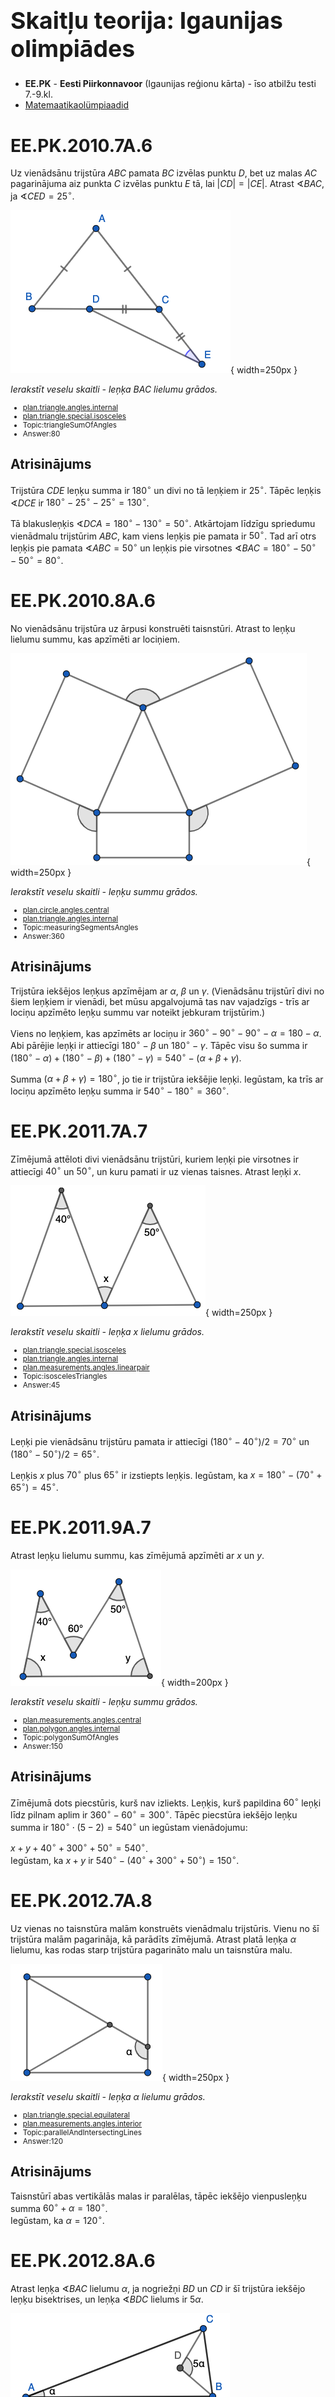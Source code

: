 # &nbsp;

<h1 style="font-size:28pt">Skaitļu teorija: Igaunijas olimpiādes</h1>

* **EE.PK** - **Eesti Piirkonnavoor** (Igaunijas reģionu kārta) - īso atbilžu testi 7.-9.kl.
* [Matemaatikaolümpiaadid ](http://www.math.olympiaadid.ut.ee/html/index.php)



# <lo-sample/> EE.PK.2010.7A.6

Uz vienādsānu trijstūra $ABC$ pamata $BC$ izvēlas punktu $D$, bet uz
malas $AC$ pagarinājuma aiz punkta $C$ izvēlas punktu $E$ tā, lai $|CD|=|CE|$. 
Atrast $\sphericalangle BAC$, ja $\sphericalangle CED = 25^{\circ}$. 

![](EE.PK.2010.7A.6.png){ width=250px }

*Ierakstīt veselu skaitli - leņķa $BAC$ lielumu grādos.*

<small>

* [plan.triangle.angles.internal](#)
* [plan.triangle.special.isosceles](#)
* Topic:triangleSumOfAngles
* Answer:80

</small>


<!--
ru=
На основании $BC$ равнобедренного треугольника $ABC$ выбирают точку $D$, а на продолжении
ребра $AC$ через точку $C$ выбирают точку $E$ так,
что $|CD| = |CE|$. Найти величину угла $BAC$, если $\sphericalangle CED = 25^{\circ}$.
-->

<!--
questionType=Test.ShortAnswer
-->



## Atrisinājums

Trijstūra $CDE$ leņķu summa ir $180^{\circ}$ un divi no tā leņķiem 
ir $25^{\circ}$. Tāpēc leņķis $\sphericalangle DCE$ ir 
$180^{\circ} - 25^{\circ} - 25^{\circ} = 130^{\circ}$. 

Tā blakusleņķis $\sphericalangle DCA = 180^{\circ} - 130^{\circ} = 50^{\circ}$. 
Atkārtojam līdzīgu spriedumu vienādmalu trijstūrim $ABC$, kam viens leņķis pie 
pamata ir $50^{\circ}$. Tad arī otrs leņķis pie pamata $\sphericalangle ABC = 50^{\circ}$
un leņķis pie virsotnes $\sphericalangle BAC = 180^{\circ} - 50^{\circ} - 50^{\circ} = 80^{\circ}$. 





# <lo-sample/> EE.PK.2010.8A.6

No vienādsānu trijstūra uz ārpusi konstruēti taisnstūri. Atrast to leņķu lielumu summu, 
kas apzīmēti ar lociņiem.

![](EE.PK.2010.8A.6.png){ width=250px }

*Ierakstīt veselu skaitli - leņķu summu grādos.*

<small>

* [plan.circle.angles.central](#)
* [plan.triangle.angles.internal](#)
* Topic:measuringSegmentsAngles
* Answer:360

</small>

<!-- 
ru=
На сторонах равнобедренного треугольника построены прямоугольники. Найти сумму величин
углов, обозначенных дугами.
-->

<!--
questionType=Test.ShortAnswer
-->


## Atrisinājums

Trijstūra iekšējos leņķus apzīmējam ar $\alpha$, $\beta$ un $\gamma$. 
(Vienādsānu trijstūrī divi no šiem leņķiem ir vienādi, bet mūsu apgalvojumā tas 
nav vajadzīgs - trīs ar lociņu apzīmēto leņķu summu var noteikt jebkuram trijstūrim.)

Viens no leņķiem, kas apzīmēts ar lociņu ir $360^{\circ} - 90^{\circ} - 90^{\circ} - \alpha = 180 - \alpha$.   
Abi pārējie leņķi ir attiecīgi $180^{\circ} - \beta$ un $180^{\circ} - \gamma$. 
Tāpēc visu šo summa ir  
$(180^{\circ} - \alpha) + (180^{\circ} - \beta) + (180^{\circ} - \gamma) = 540^{\circ} - (\alpha + \beta + \gamma)$.  

Summa $(\alpha + \beta + \gamma) = 180^{\circ}$, jo tie ir trijstūra iekšējie leņķi. Iegūstam, ka trīs 
ar lociņu apzīmēto leņķu summa ir $540^{\circ} - 180^{\circ} = 360^{\circ}$. 



# <lo-sample/> EE.PK.2011.7A.7

Zīmējumā attēloti divi vienādsānu trijstūri, kuriem leņķi pie virsotnes ir attiecīgi 
$40^{\circ}$ un $50^{\circ}$, un kuru pamati ir uz vienas taisnes. 
Atrast leņķi $x$.

![](EE.PK.2011.7A.7.png){ width=250px }

*Ierakstīt veselu skaitli - leņķa $x$ lielumu grādos.*

<small>

* [plan.triangle.special.isosceles](#)
* [plan.triangle.angles.internal](#)
* [plan.measurements.angles.linearpair](#)
* Topic:isoscelesTriangles
* Answer:45

</small>

<!--
ru=
На рисунке изображены два равнобедренных треугольника, углы при вершинах которых равны
$40^{\circ}$ и $50^{\circ}$, и основания которых лежат на одной
прямой. Найти величину угла $x$.
-->

<!--
questionType=Test.ShortAnswer
-->



## Atrisinājums

Leņķi pie vienādsānu trijstūru pamata ir attiecīgi $(180^{\circ} - 40^{\circ})/2 = 70^{\circ}$ un 
$(180^{\circ} - 50^{\circ})/2 = 65^{\circ}$. 

Leņķis $x$ plus $70^{\circ}$ plus $65^{\circ}$ ir izstiepts leņķis. Iegūstam, ka 
$x = 180^{\circ} - (70^{\circ} + 65^{\circ}) = 45^{\circ}$. 






# <lo-sample/> EE.PK.2011.9A.7

Atrast leņķu lielumu summu, kas zīmējumā apzīmēti ar $x$ un $y$. 

![](EE.PK.2011.9A.7.png){ width=200px }

*Ierakstīt veselu skaitli - leņķu summu grādos.*

<small>

* [plan.measurements.angles.central](#)
* [plan.polygon.angles.internal](#)
* Topic:polygonSumOfAngles
* Answer:150

</small>

<!--
ru=
Найти сумму величин углов, обозначенных на рисунке буквами $x$ и $y$.
-->

<!--
questionType=Test.ShortAnswer
-->

## Atrisinājums

Zīmējumā dots piecstūris, kurš nav izliekts. Leņķis, kurš papildina $60^{\circ}$ leņķi 
līdz pilnam aplim ir $360^{\circ} - 60^{\circ} = 300^{\circ}$. Tāpēc piecstūra 
iekšējo leņķu summa ir $180^{\circ} \cdot (5-2) = 540^{\circ}$ un iegūstam 
vienādojumu:

$x + y + 40^{\circ} + 300^{\circ} + 50^{\circ} = 540^{\circ}$.  
Iegūstam, ka $x + y$ ir $540^{\circ} - (40^{\circ} + 300^{\circ} + 50^{\circ}) = 150^{\circ}$. 



# <lo-sample/> EE.PK.2012.7A.8

Uz vienas no taisnstūra malām konstruēts vienādmalu trijstūris. Vienu no 
šī trijstūra malām pagarināja, kā parādīts zīmējumā. 
Atrast platā leņķa $\alpha$ lielumu, kas rodas starp trijstūra pagarināto malu un 
taisnstūra malu. 

![](EE.PK.2012.7A.8.png){ width=250px }

*Ierakstīt veselu skaitli - leņķa $\alpha$ lielumu grādos.*

<small>

* [plan.triangle.special.equilateral](#)
* [plan.measurements.angles.interior](#)
* Topic:parallelAndIntersectingLines
* Answer:120

</small>


<!--
ru=
На одной из сторон прямоугольника нарисовали равносторонний треугольник. Одну из сторон
этого треугольника продлили так, как показано
на рисунке. Найти величину тупого угла $\alpha$, который образовался между продолжением стороны треугольника и стороной прямоугольника.
-->

<!--
questionType=Test.ShortAnswer
-->

## Atrisinājums

Taisnstūrī abas vertikālās malas ir paralēlas, tāpēc 
iekšējo vienpusleņķu summa $60^{\circ} + \alpha = 180^{\circ}$.  
Iegūstam, ka $\alpha = 120^{\circ}$. 





# <lo-sample/> EE.PK.2012.8A.6

Atrast leņķa $\sphericalangle BAC$ lielumu $\alpha$, ja nogriežņi $BD$ un
$CD$ ir šī trijstūra iekšējo leņķu bisektrises, un leņķa $\sphericalangle BDC$ lielums ir $5\alpha$.


![](EE.PK.2012.8A.6.png){ width=300px }

*Ierakstīt veselu skaitli - leņķa $\alpha$ lielumu grādos.*

<small>

* [plan.triangle.angles.internal](#)
* Topic:triangleSumOfAngles
* Answer:20

</small>

<!--
ru=
Найти величину $\alpha$ угла $\sphericalangle BAC$ треугольника $ABC$, если отрезки $BD$ и
$CD$ делят углы этого треугольника пополам, а величина угла $BDC$ равна $5\alpha$.
-->

## Atrisinājums

Trijstūra $BCD$ iekšējo leņķu summa ir $180^{\circ}$ tāpēc
$\sphericalangle DCB + \sphericalangle DBC = 180^{\circ} - 5\alpha$, 
bet $\sphericalangle ACB + \sphericalangle ABC$ summa ir divreiz lielāka - tātad $360^{\circ} - 10\alpha$. 

Bet šī summa $\sphericalangle ACB + \sphericalangle ABC$ ir arī $180^{\circ} - \alpha$ 
(trijstūra $ABC$ iekšējo leņķu summas dēļ). 
Tāpēc $360^{\circ} - 10\alpha = 180^{\circ} - \alpha$ jeb $\alpha = 20^{\circ}$. 



# <lo-sample/> EE.PK.2013.7A.6

No riņķa līnijas centra $O$ novilkti $3$ stari, kas dala riņķi trīs sektoros, kuru 
leņķu lielumi ir $\alpha$, $\beta$ un $\gamma$. Leņķu $\alpha$ un $\beta$ summa 
ir izstiepts leņķis, bet leņķu $\beta$ un $\gamma$ summa ir $200^{\circ}$. 
Kāda ir leņķu $\alpha$ un $\gamma$ summa?

*Ierakstīt veselu skaitli - leņķu $\alpha$  un $\gamma$ summu grādos.*

<small>

* [plan.measurements.angles.central](#)
* [alg.linear.equations](#)
* Topic:measuringSegmentsAngles
* Answer:340

</small>

<!--
ru=
Из центра $O$ окружности проведены $3$ луча, которые делят круг на три
сектора, величины углов которых равны $\alpha$, $\beta$ и $\gamma$. Сумма углов $\alpha$ и $\beta$
является развёрнутым углом, а сумма углов $\beta$ и $\gamma$ равна $200^{\circ}$. 
Какова величина суммы углов $\alpha$ и $\gamma$?
-->

<!--
questionType=Test.ShortAnswer
-->


## Atrisinājums

Izrakstām zināmās leņķu summas: $\alpha + \beta + \gamma = 360^{\circ}$ (jo šie sektori veido pilnu apli).  
$\alpha + \beta = 180^{\circ}$ (izstiepts leņķis).  
$\beta + \gamma = 200^{\circ}$. 

Pirmo vienādojumu pareizinām ar 2 un atņemam abus pārējos:  
$2(\alpha + \beta + \gamma) - (\alpha + \beta) - (\beta + \gamma) = \alpha + \gamma$. 
No otras puses, šī izteiksme ir $2 \cdot 360^{\circ} - 180^{\circ} - 200^{\circ} = 340^{\circ}$.





# <lo-sample/> EE.PK.2013.8A.6

Dots taisnstūris $ABCD$, kurā
$\sphericalangle CBD = 25^{\circ}$. 
Punktu $E$ uz malas $BC$ izvēlējās tā, lai $|CE| = |CD|$. 
Atrast leņķa $BDE$ lielumu.

![](EE.PK.2013.8A.6.png){ width=250px }

*Ierakstīt veselu skaitli - leņķa lielumu grādos.*

<small>

* [plan.triangle.special.isosceles](#)
* [plan.triangle.angles.internal](#)
* Topic:triangleSumOfAngles
* Answer:20

</small>

<!--
ru=
Дан прямоугольник $ABCD$, в котором
$\sphearicalangle CBD = 25^{\circ}$. 
Точку $E$ на стороне $BC$ выбрали так, чтобы $|CE| = |CD|$. 
Найти величину угла $BDE$.
-->

<!--
questionType=Test.ShortAnswer
-->

## Atrisinājums

$\sphericalangle DEC = 45^{\circ}$, jo tas ir leņķis vienādsānu taisnleņķa trijstūrī 
$EDC$. Tāpēc blakusleņķis $\sphericalangle BED = 180^{\circ} - 45^{\circ} = 135^{\circ}$. 

Visbeidzot, trijstūrī $BDE$ iekšējo leņķu summa ir $180^{\circ}$ un 
divi leņķi jau ir zināmi (attiecīgi $25^{circ}$ un $135^{\circ}$). 
Tādēļ trešais leņķis ir $180^{\circ} - 25^{\circ} - 135^{\circ} = 20^{\circ}$. 



# <lo-sample/> EE.PK.2014.7A.8

Zīmējumā attēlotajā četrstūrī 
$|AB| = |CD|$. Atrast leņķa $\sphericalangle ABC$ lielumu. 


![](EE.PK.2014.7A.8.png){ width=250px }

*Ierakstīt veselu skaitli - leņķa lielumu grādos.*

<small>

* [plan.triangle.special.isosceles](#)
* Topic:isoscelesTriangles
* Answer:65

</small>

<!--
ru=
В изображённом на рисунке четырёхугольнике
$|AB| = |CD|$. Найти величину угла $ABC$.
-->

<!--
questionType=Test.ShortAnswer
-->

## Atrisinājums 

Trijstūrī $ACD$ trešais leņķis ir $180^{\circ} - 30^{\circ} - 75^{\circ} = 75^{\circ}$. 
Tāpēc trijstūris $ACD$ ir vienādsānu un $|CD| = |CA|$.
Zināms arī, ka $|CD| = |AB|$. 

Tādēļ $|AB| = |AC|$ un arī trijstūris $ABC$ ir vienādsānu. 
Tāpēc tajā abi leņķi pie pamata $\sphericalangle ABC$ un $\sphericalangle ACB$ ir 
savstarpēji vienādi un summā ar $50^{\circ}$ dod $180^{\circ}$. 
Tāpēc tie abi vienādi ar $(180^{\circ} - 50^{\circ})/2 = 65^{\circ}$. 


# <lo-sample/> EE.PK.2014.8A.7

$ABC$ ir taisnleņķa trijstūris. Punkts $K$
atrodas uz hipotenūzas $AC$ un $|KB| = 15\,\text{cm}$. Atrast
malas $AC$ garumu.

![](EE.PK.2014.8A.7.png){ width=300px }

*Ierakstīt veselu skaitli - malas $AC$ garumu centimetros.*

<small>

* [plan.triangle.angles.internal](#)
* Topic:triangleSumOfAngles
* Answer:30

</small>

<!--
ru=
Треугольник $ABC$ прямоугольный. Точка $K$
лежит на стороне $AC$ и $|KB| = 15\,\text{cm}$. Найти
длину стороны $AC$.
-->

<!--
questionType=Test.ShortAnswer
-->

Tā kā $ABC$ ir taisnleņķa trijstūris, tad tajā 
trešais leņķis $\sphericalangle ACB = 90^{\circ} - 50^{\circ} = 40^{\circ}$. 

Trijstūrī $BKC$ var izteikt trešo leņķi, jo divi leņķi jau zināmi:
$\sphericalangle KBC = 180^{\circ} - 100^{\circ} - 40^{\circ} = 40^{\circ}$. 
Tādēļ trijstūris $KBC$ ir vienādsānu trijstūris un tajā $|KB| = |KC|$. 

Var izteikt arī leņķi $\sphericalangle ABK = 90^{\circ} - 40^{\circ} = 50^{\circ}$. 
Tādēļ arī trijstūris $AKB$ ir vienādsānu un $|KB| = |KA|$. 
Iegūstam, ka $|AC| = |AK| + |KC| = 2|KB| = 2 \cdot 15 = 30$ centimetri.  



# <lo-sample/> EE.PK.2015.7A.6

Trijstūrī $ABC$ malu $AB$ un $AC$ garumi ir vienādi, bet
leņķis $\sphericalangle ACB$ ir $70^{\circ}$. 
Uz malas $AC$ atzīmēja punktu $P$ tā, lai nogriežņi $BP$ un
$BC$ būtu vienādi. Atrast ar $x$ apzīmēto leņķi. 

![](EE.PK.2015.7A.6.png){ width=200px }

*Ierakstīt veselu skaitli - leņķa $x$ lielumu grādos.*

<small>

* [plan.triangle.angles.internal](#)
* [plan.triangle.special.isosceles](#)
* Topic:isoscelesTriangles
* Answer:30

</small>


<!-- 
ru=
В треугольнике $ABC$ длины сторон $AB$ и $AC$ равны
между собой, а величина угла $ACB$ равна $70^{\circ}$. 
На стороне $AC$ выбрали точку $P$ так, чтобы отрезки $BP$ и
$BC$ оказались равной длины. Найти величину угла,
обозначенного буквой $x$.
-->

<!--
questionType=Test.ShortAnswer
-->

## Atrisinājums

Tā kā $PBC$ ir vienādsānu trijstūris, tad $\sphericalangle PCB = \sphericalangle CPB = 70^{\circ}$ 
un atlikušais leņķis $\sphericalangle PBC = $180^{\circ} - 70^{\circ} - 70^{\circ} = 40^{\circ}$.

Līdzīgi arī 
vienādsānu trijstūra $ABC$ virsotnes $A$ leņķis ir $180^{\circ} - 70^{\circ} - 70^{\circ} = 40^{\circ}$. 
Leņķim $x$ jābūt tādam, lai visu ar lociņiem apzīmēto leņķu summa 
$x + 40^{\circ} + 70^{\circ} + 40^{\circ}$ būtu $180^{\circ}$ jeb $x = 30^{\circ}$. 




# <lo-sample/> EE.PK.2015.8A.8

Četras taisnes krustojas kā attēlots zīmējumā. 
Atrast leņķi, kas apzīmēts ar burtu $x$. 

![](EE.PK.2015.8A.8.png){ width=200px }

*Ierakstīt veselu skaitli - leņķa $x$ lielumu grādos.*

<small>

* [plan.polygon.angles](#)
* [plan.measurements.angles.linearpair](#)
* Topic:polygonSumOfAngles
* Answer:130

</small>



<!--
ru=
Четыре прямые пересекаются показанным
на рисунке образом. Найти величину угла,
обозначенного буквой $x$.
-->

<!--
questionType=Test.ShortAnswer
-->

## Atrisinājums

Uzzīmējam četrstūrim visus ārējos leņķus, kā parādīts zīmējumā. 
Pēc blakusleņķu īpašības, blakus $90^{\circ}$ leņķim atrodas $180^{\circ} - 90^{\circ} = 90^{\circ}$ leņķis, 
bet blakus $100^{\circ}$ atrodas $180^{\circ} - 100^{\circ} = 80^{\circ}$ leņķis.

Visu ārējo leņķu summa ir $360^{\circ}$, tāpēc 
$x + 90^{\circ} + 80^{\circ} + 60^{\circ} = 360^{\circ}$ un
$x = 360^{\circ} - (90^{\circ} + 80^{\circ} + 60^{\circ}) = 130^{\circ}$. 




# <lo-sample/> EE.PK.2015.9A.6

Taisne $a$ krustojas ar taisnēm $s$ un $t$ punktā $A$, bet
taisne $b$ krustojas ar taisnēm $s$ un $t$ attiecīgi punktos $B$ un $C$. 
Taisnes $a$ un $b$ ir paralēlas. Divi zīmējumā redzamie leņķi ir $y$, 
bet leņķis $\sphericalangle ABC$ ir $80^{\circ}$. Atrast $y$. 


![](EE.PK.2015.9A.6.png){ width=200px }

*Ierakstīt veselu skaitli - leņķa $y$ lielumu grādos.*

<small>

* [plan.triangle.angles.internal](#)
* [plan.measurements.angles.corresponding](#)
* Topic:triangleSumOfAngles
* Answer:50

</small>


<!--
ru=
Прямая $a$ пересекается с прямыми $s$ и $t$ в точке $A$, 
а прямая $b$ пересекается с прямыми $s$ и $t$ соответственно в точках $B$ и $C$. 
Прямые $a$ и $b$ являются параллельными. Величины двух обозначенных
на рисунке углов равны $y$, а величина угла $\sphericalangle ABC$
равна $80^{\circ}$. Найти $y$.
-->

<!--
questionType=Test.ShortAnswer
-->

## Atrisinājums 

Tā kā $\sphericalangle BCA$ un $y$ ir kāpšļu leņķi, tad tie ir vienādi. 
Trijstūrī $ABC$ iekšējo leņķu summa ir $80^{\circ} + 2y = 180^{\circ}$ 
jeb $y = 50^{\circ}$. 




# <lo-sample/> EE.PK.2016.7A.8

Atrast leņķi, kas apzīmēts ar $y$, ja ar $x$ apzīmētie leņķi ir vienādi. 

![](EE.PK.2016.7A.8.png){ width=250px }

*Ierakstīt veselu skaitli - leņķa $EAB$ lielumu grādos.*

<small>

* [plan.triangle.angles.internal](#)
* [plan.measurements.angles.vertical](#)
* Topic:triangleSumOfAngles
* Answer:48

</small>

<!--
ru=
Найти величину угла, обозначенного
буквой $y$, если величины обозначенных буквой $x$ углов равны.
-->

<!--
questionType=Test.ShortAnswer
-->

## Atrisinājums

Pēc krustleņķu īpašības, labajā pusē esošajam trijstūrim 
iekšējie leņķi ir $x$, $x$ un $96^{\circ}$ un to summa ir $180^{\circ}$. 
Tāpēc $x$ ir $(180^{\circ} - 96^{\circ})/2 = 42^{\circ}$. 

Visbeidzot, taisnleņķa trijstūrī, kas ir kreisajā pusē, 
iekšējo leņķu summa arī ir $180^{\circ}$, tāpēc 
$y = 180^{\circ} - 90^{\circ} - x = 90^{\circ} - 42^{\circ} = 48^{\circ}$. 



# <lo-sample/> EE.PK.2016.8A.9

Punkts $C$ ir nogriežņu $AD$ un $EB$ krustpunkts. 
Trijstūris $ACE$ ir vienādsānu. Atrast leņķi $\sphericalangle EAB$.

![](EE.PK.2016.8A.9.png){ width=250px }

*Ierakstīt veselu skaitli - leņķa $EAB$ lielumu grādos.*


<small>

* [plan.triangle.angles.internal](#)
* [plan.measurements.angles.linearpair](#)
* Topic:triangleSumOfAngles
* Answer:57

</small>

<!--
ru=
Точка $C$ является точкой пересечения отрезков $AD$ и $EB$. 
Треугольник $ACE$ равнобедренный. Найти величину угла $\sphericalangle EAB$.
-->

<!--
questionType=Test.ShortAnswer
-->

## Atrisinājums

Trijstūra $ECD$ trešais leņķis ir $180^{\circ} - 90^{\circ} - 24^{\circ} = 66^{\circ}$. 
Blakusleņķis $\sphericalangle ACE = 180^{\circ} - 66^{\circ} = 114^{\circ}$. 

Vienādsānu trijstūrī $ACE$ abi leņķi $\sphericalangle AEC$ un $\sphericalangle EAC$ ir $33^{\circ}$, lai 
$ACE$ iekšējo leņķu summa būtu $180^{\circ}$.
Visbeidzot, taisnleņķa trijstūrī $EAB$ atlikušais leņķis ir 
$\sphericalangle EAB = 180^{\circ} - 90^{\circ} - 33^{\circ} = 57^{\circ}$. 




# <lo-sample/> EE.PK.2016.9A.9

Taisnes $DE$ un $AB$ ir paralēlas. Taisnes $AD$ un $BE$ krustojas punktā $C$
un izpildās vienādības  $|DB| = |DC| = |BE|$.
Atrast leņķi $DCE$. 

![](EE.PK.2016.9A.9.png){ width=200px }

*Ierakstīt veselu skaitli - leņķa $DCE$ lielumu grādos.*

<small>

* [plan.triangle.angles.internal](#)
* [plan.measurements.angles.interior](#)
* [plan.measurements.angles.vertical](#)
* Topic:triangleSumOfAngles
* Answer:20

</small>


<!--
ru=
Прямые $DE$ и $AB$ параллельны. Прямые
$AD$ и $BE$ пересекаются в точке $C$, и действует равенство $|DB| = |DC| = |BE|$.
Найти величину угла $DCE$.
-->

<!--
questionType=Test.ShortAnswer
-->

## Atrisinājums

Apzīmējam leņķi $\sphericalangle DCE = \sphericalangle DBE$ ar $\alpha$. 
Vienādsānu trijstūrī $BDE$ leņķis pie pamata $\sphericalangle BDE = (180^{\circ} - \alpha)/2 = 90^{\circ} - \alpha/2$. 
Leņķi $\sphericalangle BDE$ un $\sphericalangle DBA$ ir iekšējie šķērsleņķi; 
tie abi ir $90^{\circ} - \alpha/2$. 

$\sphericalangle DAB$ ir krustleņķis citam leņķim, kas vienāds ar $60^{\circ}$, tādēļ 
arī $\sphericalangle DAB = 60^{\circ}$. 
Varam izteikt $ABC$ iekšējo leņķu summu: $60^{\circ} + ((90^{\circ} - \alpha/2) + \alpha) + \alpha = 180^{\circ}$. 
Izsakot no šejienes, iegūstam, ka $\frac{3}{2}\alpha = 180^{\circ} - (60^{\circ} + 90^{\circ})$ jeb 
$\frac{3}{2}\alpha = 30^{\circ}$ jeb $\alpha = 20^{\circ}$.  




# <lo-sample/> EE.PK.2017.7A.6

Uz trijstūra $ABC$ malas $BC$ ir punkts $D$, kuram trijstūris $ABD$ ir vienādmalu, 
bet trijstūris $ACD$ ir vienādsānu. Atrast leņķi $ACB$. 

*Ierakstīt veselu skaitli - leņķa $ACB$ lielumu grādos.*

<small>

* [plan.triangle.angles.internal](#)
* [plan.measurements.angles.linearpair](#)
* Topic:specialTriangles
* Answer:30

</small>

<!--
ru=
На стороне $BC$ треугольника $ABC$ найдётся такая точка $D$, при которой
треугольник $ABD$ является равносторонним, а треугольник $ACD$ равнобедренным. Найти величину угла $ACB$.
-->

<!--
questionType=Test.ShortAnswer
-->

## Atrisinājums

Trijstūrī $ABD$ visi leņķi ir $60^{\circ}$. Tādēļ arī $\sphericalangle BDA = 60^{\circ}$ un 
tā blakusleņķis $\sphericalangle ADC = 120^{\circ}$. 
Tā kā $ADC$ ir vienādsānu trijstūris, tad $\sphericalangle ACD = \sphericalangle DAC = 30^{\circ}$. 
Un leņķis $ACB$ ir tas pats kas $ACD$ - tātad arī tas ir $30^{\circ}$. 



# <lo-sample/> EE.PK.2017.8A.6

Taisnleņķa trijstūrī $ABC$ no taisnā leņķa virsotnes $C$ novilkts augstums $CD$, 
kas krusto no virsotnes $B$ vilkto bisektrisi punktā $L$. Leņķa $BLC$ 
lielums ir $110^{\circ}$.
Atrast leņķi $ACD$. 

![](EE.PK.2017.8A.6.png){ width=200px }

*Ierakstīt veselu skaitli - leņķa $ACD$ lielumu grādos.*

<small>

* [plan.triangle.angles.internal](#)
* Topic:triangleSumOfAngles
* Answer:40

</small>

<!--
ru=
В прямоугольном треугольнике $ABC$ из вершины
прямого угла $C$ проведена высота $CD$, которая
пересекает проведённую из вершины $B$ биссектрису в точке $L$. Величина угла $BLC$ 
равна $110^{\circ}$.
Найти величину угла $ACD$.
-->

<!--
questionType=Test.ShortAnswer
-->


## Atrisinājums

Apzīmējam $\sphericalangle ABC = \beta$. 
Tad $\sphericalangle BCD = 90^{\circ} - \beta$, jo 
$BCD$ ir taisnleņķa trijstūris. 
Arī $\sphericalangle CAB = 90^{\circ} - \beta$, jo arī 
$ABC$ ir taisnleņķa trijstūris; savukārt $\sphericalangle ACD = 90^{\circ} - (90^{\circ} - \beta) = \beta$, 
jo arī $ACD$ ir taisnleņķa trijstūris. Mums tātad jāatrod $\beta$. 

$\sphericalangle CBL = \beta/2$, jo $BL$ ir leņķa $\sphericalangle ABC$ bisektrise.
Izsakām trijstūra $CBL$ iekšējo leņķu summu: $(90^{\circ} - \beta) + \beta/2 + 110^{\circ} = 180^{\circ}$, 
tāpēc $200^{\circ} - \beta/2 = 180^{\circ}$ jeb $\beta = 40^{\circ}$.





# <lo-sample/> EE.PK.2017.9A.6

No šaurleņķa trijstūra $ABC$ virsotnes $C$ novilkta bisektrise $CD$. 
Trijstūrī $ACD$ viens iekšējais leņķis ir $60^{\circ}$, 
bet trijstūrī $BCD$ viens iekšējais leņķis ir $100^{\circ}$.
Atrast leņķi $ACB$. 

*Ierakstīt veselu skaitli - leņķa $\sphericalangle ACB$ lielumu grādos.*

<small>

* [plan.triangle.angles.internal](#)
* [plan.measurements.angles.linearpair](#)
* Topic:triangleSumOfAngles
* Answer:80

</small>

<!--
ru=
Из вершины $C$ остроугольного треугольника $ABC$ проведена биссектриса
$CD$. Величина одного из внутренних углов треугольника $ACD$ равна $60^{\circ}$,
а величина одного из внутренних углов треугольника $BCD$ равна $100^{\circ}$.
Найти величину угла $ACB$.
-->

<!--
questionType=Test.ShortAnswer
-->

## Atrisinājums

Vienīgais platais leņķis $100^{\circ}$ var būt pie virsotnes $D$, 
kur bisektrise krusto pretējo malu, jo visi citi leņķi ir šauri. 
Tāpēc $\sphericalangle CDB = 100^{\circ}$. 
Tad $\sphericalangle CDA$ ir blakusleņķis, tātad vienāds ar $80^{\circ}$. 

Kurš no leņķiem trijstūrī $ACD$ ir $60^{\circ}$? 
Tas nevar būt pie virsotnes $C$, jo citādi bisektrise dalītu uz pusēm 
$120^{\circ}$ leņķi un $ABC$ nebūtu šaurleņķu trijstūris.
Tāpēc $\sphericalangle CAD = 60^{\circ}$ un tādēļ 
$\sphericalangle ACD = 180^{\circ} - 80^{\circ} - 60^{\circ} = 40^{\circ}$. 

Leņķis $\sphericalangle ACB$ ir divreiz lielāks par $\sphericalangle ACD$, 
tāpēc tas ir $80^{\circ}$. 



# <lo-sample/> EE.PK.2018.7A.6

Atrast leņķi $z$, ja zīmējumā attēlotais četrstūris ir kvadrāts, 
leņķis $x$ ir $23^{\circ}$ un leņķis $y$ ir $32^{\circ}$.

![](EE.PK.2018.7A.6.png){ width=150px }

*Ierakstīt veselu skaitli - leņķa $z$ lielumu grādos.*

<small>

* [plan.triangle.angles.internal](#)
* [plan.polygon.angles.internal](#)
* Topic:triangleSumOfAngles
* Answer:80

</small>


<!--
ru=
Найти величину угла $z$, если изображенный на рисунке
четырехугольник является квадратом, величина угла $x$
равна $23^{\circ}$, а величина угла $y$ равна $32^{\circ}$.
-->

<!--
questionType=Test.ShortAnswer
-->

## Atrisinājums

Blakus leņķim $x = 23^{\circ}$ atrodas leņķis $\alpha = 45^{\circ} - 23^{\circ} = 22^{\circ}$. 
Leņķis $\beta = 90^{\circ} - 22^{\circ} = 68^{\circ}$. 
$\beta + y = 100^{\circ}$. 

Tādēļ leņķim $z$ jābūt $180^{\circ} - 100^{\circ} = 80^{\circ}$, lai taisnleņķa
trapecē iekšējo leņķu summa būtu $360^{\circ}$. 



# <lo-sample/> EE.PK.2018.8A.7

Atrast leņķa $x$ lielumu, ja zīmējumā attēlotais četrstūris ir paralelograms. 

![](EE.PK.2018.8A.7.png){ width=200px }

*Ierakstīt veselu skaitli - leņķa $x$ lielumu grādos.*

<small>

* [plan.triangle.angles.internal](#)
* [plan.polygon.angles.internal](#)
* Topic:triangleSumOfAngles
* Answer:44

</small>



<!--
ru=
Найти величину угла $x$, если изображенный на рисунке четырехугольник является параллелограммом.
-->

<!--
questionType=Test.ShortAnswer
-->

## Atrisinājums

Paralelogramā centrālās simetrijas dēļ arī pretī leņķim $44^{\circ}$ esošais
leņķis ??? ir $44^{\circ}$. 
Taisnleņķa trijstūrī ??? atlikušais 
leņķis ir $180^{\circ} - 90^{\circ} - 44^{\circ} = 46^{\circ}$
Savukārt leņķis $x$ papildina $46^{\circ}$ līdz $90^{\circ}$, tāpēc 
$x = 44^{\circ}$.





# <lo-sample/> EE.PK.2018.9A.6

Atrast leņķa $x$ lielumu, ja zīmējumā attēlotais četrstūris ir rombs un
$M$ ir tā malas viduspunkts.


![](EE.PK.2018.9A.6.png){ width=200px }

*Ierakstīt veselu skaitli - leņķa $x$ lielumu grādos.*

<small>

* [plan.triangle.special.equilateral](#)
* Topic:placementTriangleSpecialLines
* Answer:120

</small>


<!--
ru=
Найти величину угла $x$, если изображенный
на рисунке четырехугольник является ромбом и точка $M$ является серединой его стороны.
-->

<!--
questionType=Test.ShortAnswer
-->




## Atrisinājums

Lai augstums, kura pamats ir punkts $M$, būtu vienlaikus arī mediāna, 
trijstūrim ??? jābūt vienādsānu: ??? = ???. Tā kā vienādas arī otras divas malas, 
tad trijstūris ??? ir vienādmalu. Ja rombu veido divi kopā salikti vienādmalu 
trijstūri, tad $x = 120^{\circ}$. 




# <lo-sample/> EE.PK.2019.7A.6

Uz taisnleņķa trijstūra $ABC$ malas $AB$ atzīmēts punkts $D$ tā, ka
$|CD| = |DB|$ un leņķa $\sphericalangle ACD$ lielums ir $24^{\circ}$. 
Atrast leņķi $\sphericalangle ABC$. 

![](EE.PK.2019.7A.6.png){ width=150px }

*Ierakstīt veselu skaitli - leņķa $ABC$ lielumu grādos.*

<small>

* [plan.triangle.angles.internal](#)
* [plan.measurements.angles.linearpair](#)
* Topic:triangleSumOfAngles
* Answer:33

</small>

<!--
ru=
На стороне $AB$ прямоугольного треугольника $ABC$ лежит точка $D$ так, 
что $|CD| = |DB|$ и величина угла $ACD$
равна $24^{\circ}$. Найти величину угла $ABC$.
-->

<!--
questionType=Test.ShortAnswer
-->

## Atrisinājums

Leņķis $CDA$ ir $66^{\circ}$ un blakusleņķis $CDB = 114^{\circ}$. 
Abi pārējie leņķi vienādsānu trijstūrī $CDB$ ir $(180^{\circ} - 114^{\circ})/2 = 33^{\circ}$. 
Tāpēc arī $\sphericalangle ABC = 33^{\circ}$. 


# <lo-sample/> EE.PK.2019.8A.6

Trijstūrī $ABC$ malas $AC$ un $BC$ ir vienādas. 
No punkta $D$, kas atrodas uz malas $AB$ novilka nogriezni $DE$, 
kas krustoja malu $AC$ punktā $K$. Atrast leņķa $\sphericalangle ACB$ 
lielumu, ja $\sphericalangle ADK = 97^{\circ}$ un $\sphericalangle DKC = 123^{\circ}$.

![](EE.PK.2019.8A.6.png){ width=250px }

*Ierakstīt veselu skaitli - leņķa $ACB$ lielumu grādos.*


<small>

* [plan.triangle.angles.internal](#)
* [plan.measurements.angles.linearpair](#)
* Topic:triangleSumOfAngles
* Answer:128

</small>


<!--
ru=
В треугольнике $ABC$ стороны $AC$ и
$BC$ равны. Из точки $D$, лежащей на
стороне $AB$, провели отрезок $DE$,
который пересёк сторону $AC$ в точке $K$. Найти величину угла $ACB$, 
если $\sphericalangle ADK = 97^{\circ}$ и $\sphericalangle DKC = 123^{\circ}$.
-->

<!--
questionType=Test.ShortAnswer
-->

## Atrisinājums 

Leņķa $\sphericalangle DKC = 123^{\circ}$ blakusleņķis $\sphericalangle DKA = 180^{\circ} - 123^{\circ} = 57^{\circ}$. 
Izsakām trijstūra $AKD$ atlikušo leņķi $\sphericalangle KAD$, ja divi jau ir zināmi: 
$180^{\circ} - 57^{\circ} - 97^{\circ} = 26^{\circ}$. 

Ja vienādsānu trijstūrī $ABC$ abi leņķi pie pamata ir $26^{\circ}$, tad leņķis 
pie virsotnes ir $180^{\circ} - 2 \cdot 26^{\circ} = 128^{\circ}$. 




# <lo-sample/> EE.PK.2019.9A.6

Uz regulāra piecstūra $ABCDE$ malas $AB$ uzkonstruēja kvadrātu 
$ABLM$, bet uz tā malas $BC$ uzkonstruēja vienādmalu trijstūri $BCK$ tā, ka
gan kvadrāts, gan trijstūris atrodas ārpus piecstūra. 
Atrast leņķi $\sphericalangle BKL$.

![](EE.PK.2019.9A.6.png){ width=200px }

*Ierakstīt veselu skaitli - leņķa $BKL$ lielumu grādos.*

<small>

* Topic:polygonSumOfAngles
* Answer:39

</small>

<!--
ru=
На стороне $AB$ правильного пятиугольника $ABCDE$
нарисовали квадрат $ABLM$, а на стороне $BC$ равносторонний треугольник $BCK$. Найти величину угла
$\sphericalangle BKL$.
-->

<!--
questionType=Test.ShortAnswer
-->

## Atrisinājums

Regulārā piecstūrī iekšējais leņķis ir $108^{\circ}$ 
(tā, lai piecu šādu leņķu summa $5 \cdot 108^{\circ} = 540^{circ}$ būtu vienāda 
ar piecstūra iekšējo leņķu summu, kas vienmēr ir $180^{circ} \cdot (5-2)$. 

Kvadrātam iekšējais leņķis ir $90^{\circ}$, bet vienādmalu trijstūrim $60^{\circ}$. 
Tāpēc $\sphericalangle KBL = 360^{circ} - 108^{\circ} - 90^{\circ} - 60^{\circ} = 102^{\circ}$. 
Tā kā $KBL$ ir vienādsānu trijstūris, tad tā leņķis pie pamata ir 
$\sphericalangle BKL = (180^{\circ} - 102^{\circ})/2 = 39^{\circ}$. 


